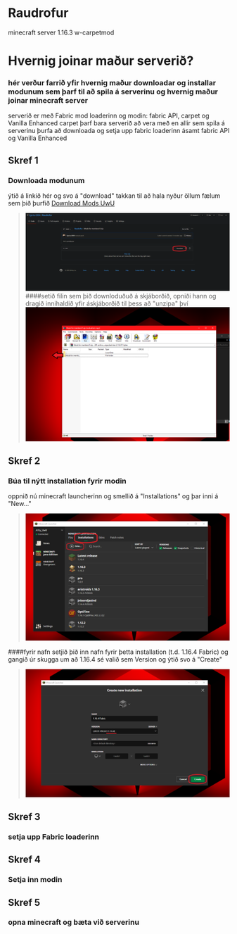 # Raudrofur
minecraft server 1.16.3 w-carpetmod

# Hvernig joinar maður serverið?
### hér verður farrið yfir hvernig maður downloadar og installar modunum sem þarf til að spila á serverinu og hvernig maður joinar minecraft server

serverið er með Fabric mod loaderinn og modin: fabric API, carpet og Vanilla Enhanced
carpet þarf bara serverið að vera með en allir sem spila á serverinu þurfa að downloada og setja upp fabric loaderinn ásamt fabric API og Vanilla Enhanced

## Skref 1
### Downloada modunum
ýtið á linkið hér og svo á "download" takkan til að hala nyður öllum fælum sem þið þurfið
<a id="raw-url" href="https://github.com/bjartur2004/Raudrofur/blob/main/Mods%20for%20members!!!.zip">Download Mods UwU</a>
  > ![Download](https://github.com/bjartur2004/Raudrofur/blob/main/wiki/download%20takkin.png)
####setið filin sem þið downloduðuð á skjáborðið, opniði hann og dragið innihaldið yfir áskjáborðið til þess að "unzipa" því
  > ![Unzip](https://github.com/bjartur2004/Raudrofur/blob/main/wiki/unzip.png)

## Skref 2
### Búa til nýtt installation fyrir modin
oppnið nú minecraft launcherinn og smellið á "Installations" og þar inni á "New..."
  > ![innstalations](https://github.com/bjartur2004/Raudrofur/blob/main/wiki/innstalations.png)

####fyrir nafn setjið þið inn nafn fyrir þetta installation (t.d. 1.16.4 Fabric) og gangið úr skugga um að 1.16.4 sé valið sem Version og ýtið svo á "Create"

  > ![innstalations](https://github.com/bjartur2004/Raudrofur/blob/main/wiki/create.png)

## Skref 3
### setja upp Fabric loaderinn




## Skref 4
### Setja inn modin



## Skref 5
### opna minecraft og bæta við serverinu




